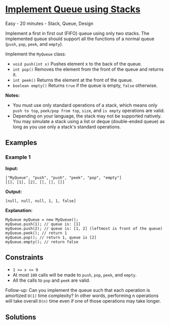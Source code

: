 # [Implement Queue using Stacks](https://leetcode.com/problems/implement-queue-using-stacks/)

Easy - 20 minutes - Stack, Queue, Design

Implement a first in first out (FIFO) queue using only two stacks. The implemented queue should support all the functions of a normal queue (`push`, `pop`, `peek`, and `empty`).

Implement the `MyQueue` class:

- `void push(int x)` Pushes element x to the back of the queue.
- `int pop()` Removes the element from the front of the queue and returns it.
- `int peek()` Returns the element at the front of the queue.
- `boolean empty()` Returns `true` if the queue is empty, `false` otherwise.

**Notes:**

- You must use only standard operations of a stack, which means only `push to top`, `peek/pop from top`, `size`, and `is empty` operations are valid.
- Depending on your language, the stack may not be supported natively. You may simulate a stack using a list or deque (double-ended queue) as long as you use only a stack's standard operations.

## Examples

### Example 1

**Input:**

```
["MyQueue", "push", "push", "peek", "pop", "empty"]
[[], [1], [2], [], [], []]
```

**Output:**

```
[null, null, null, 1, 1, false]
```

**Explanation:**

```
MyQueue myQueue = new MyQueue();
myQueue.push(1); // queue is: [1]
myQueue.push(2); // queue is: [1, 2] (leftmost is front of the queue)
myQueue.peek(); // return 1
myQueue.pop(); // return 1, queue is [2]
myQueue.empty(); // return false
```

## Constraints

- `1 <= x <= 9`
- At most `100` calls will be made to `push`, `pop`, `peek`, and `empty`.
- All the calls to `pop` and `peek` are valid.

Follow-up: Can you implement the queue such that each operation is amortized `O(1)` time complexity? In other words, performing n operations will take overall `O(n)` time even if one of those operations may take longer.

## Solutions
